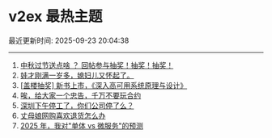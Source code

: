 # v2ex 最热主题

最近更新时间: 2025-09-23 20:04:38

--- 
1. [中秋过节送点啥 ？ 回帖参与抽奖！抽奖！抽奖！](https://www.v2ex.com/t/1161186) 
2. [娃才刚满一岁多，媳妇儿又怀起了。](https://www.v2ex.com/t/1161187) 
3. [[盖楼抽奖] 新书上市，《深入高可用系统原理与设计》](https://www.v2ex.com/t/1161188) 
4. [唉，给大家一个忠告，千万不要玩合约](https://www.v2ex.com/t/1161190) 
5. [深圳下午停工了，你们公司停了么？](https://www.v2ex.com/t/1161192) 
6. [丈母娘网购喜欢退货怎么办](https://www.v2ex.com/t/1161198) 
7. [2025 年，我对"单体 vs 微服务"的预测](https://www.v2ex.com/t/1161233) 
